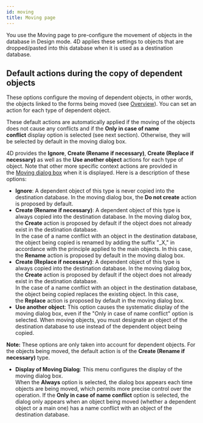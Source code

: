 ```yaml
---
id: moving
title: Moving page
---
```


You use the Moving page to pre-configure the movement of objects in the database in Design mode. 4D applies these settings to objects that are dropped/pasted into this database when it is used as a destination database.

## Default actions during the copy of dependent objects  

These options configure the moving of dependent objects, in other words, the objects linked to the forms being moved (see [Overview](https://doc.4d.com/4Dv19/4D/19/Overview.300-5416717.en.html)). You can set an action for each type of dependent object. 

These default actions are automatically applied if the moving of the objects does not cause any conflicts and if the **Only in case of name conflict** display option is selected (see next section). Otherwise, they will be selected by default in the moving dialog box. 

4D provides the **Ignore**, **Create (Rename if necessary)**, **Create (Replace if necessary)** as well as the **Use another object** actions for each type of object. Note that other more specific context actions are provided in the [Moving dialog box](https://doc.4d.com/4Dv19/4D/19/Moving-dialog-box.300-5416718.en.html) when it is displayed. Here is a description of these options:

-   **Ignore**: A dependent object of this type is never copied into the destination database. In the moving dialog box, the **Do not create** action is proposed by default.
-   **Create (Rename if necessary)**: A dependent object of this type is always copied into the destination database. In the moving dialog box, the **Create** action is proposed by default if the object does not already exist in the destination database.\
    In the case of a name conflict with an object in the destination database, the object being copied is renamed by adding the suffix "_X," in accordance with the principle applied to the main objects. In this case, the **Rename** action is proposed by default in the moving dialog box.
-   **Create (Replace if necessary)**: A dependent object of this type is always copied into the destination database. In the moving dialog box, the **Create** action is proposed by default if the object does not already exist in the destination database.\
    In the case of a name conflict with an object in the destination database, the object being copied replaces the existing object. In this case, the **Replace** action is proposed by default in the moving dialog box.
-   **Use another object**: This option causes the systematic display of the moving dialog box, even if the "Only in case of name conflict" option is selected. When moving objects, you must designate an object of the destination database to use instead of the dependent object being copied.

**Note:** These options are only taken into account for dependent objects. For the objects being moved, the default action is of the **Create (Rename if necessary)** type.

-   **Display of Moving Dialog**: This menu configures the display of the moving dialog box.\
    When the **Always** option is selected, the dialog box appears each time objects are being moved, which permits more precise control over the operation. If the **Only in case of name conflict** option is selected, the dialog only appears when an object being moved (whether a dependent object or a main one) has a name conflict with an object of the destination database.